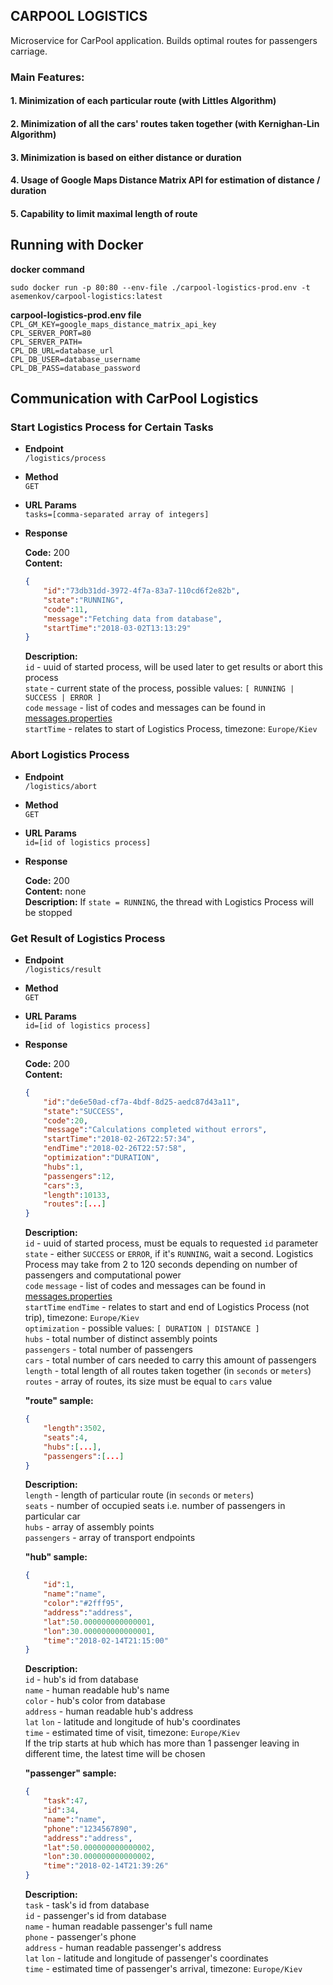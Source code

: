 CARPOOL LOGISTICS
----
Microservice for CarPool application. Builds optimal routes for passengers carriage. 

### Main Features:

#### 1. Minimization of each particular route (with Littles Algorithm)
#### 2. Minimization of all the cars' routes taken together (with Kernighan-Lin Algorithm)
#### 3. Minimization is based on either distance or duration
#### 4. Usage of Google Maps Distance Matrix API for estimation of distance / duration
#### 5. Capability to limit maximal length of route

Running with Docker
----
**docker command** <br />

	sudo docker run -p 80:80 --env-file ./carpool-logistics-prod.env -t asemenkov/carpool-logistics:latest

**carpool-logistics-prod.env file** <br />
	`CPL_GM_KEY=google_maps_distance_matrix_api_key` <br />
	`CPL_SERVER_PORT=80` <br />
	`CPL_SERVER_PATH=` <br />
	`CPL_DB_URL=database_url` <br />
	`CPL_DB_USER=database_username` <br />
	`CPL_DB_PASS=database_password`

Communication with CarPool Logistics
----
### Start Logistics Process for Certain Tasks

* **Endpoint** <br />
	`/logistics/process`

* **Method** <br />
	`GET`

* **URL Params** <br />
	`tasks=[comma-separated array of integers]`

* **Response**

    **Code:** 200 <br />
    **Content:**
	```json
	{
		"id":"73db31dd-3972-4f7a-83a7-110cd6f2e82b",
		"state":"RUNNING",
		"code":11,
		"message":"Fetching data from database",
		"startTime":"2018-03-02T13:13:29"
	}
	```
	**Description:** <br />
		`id` - uuid of started process, will be used later to get results or abort this process<br />
		`state` - current state of the process, possible values: `[ RUNNING | SUCCESS | ERROR ]`<br />
		`code` `message` - list of codes and messages can be found in [messages.properties](src/main/resources/messages.properties)<br />
		`startTime` - relates to start of Logistics Process, timezone: `Europe/Kiev`

### Abort Logistics Process

* **Endpoint** <br />
	`/logistics/abort`

* **Method** <br />
	`GET`

* **URL Params** <br />
	`id=[id of logistics process]`

* **Response**
    
	**Code:** 200 <br />
	**Content:** none <br />
	**Description:** If `state = RUNNING`, the thread with Logistics Process will be stopped
		
### Get Result of Logistics Process

* **Endpoint** <br />
	`/logistics/result`

* **Method** <br />
	`GET`

* **URL Params** <br />
	`id=[id of logistics process]`

* **Response**
	
	**Code:** 200 <br />
    **Content:**
	```json
	{
		"id":"de6e50ad-cf7a-4bdf-8d25-aedc87d43a11",
		"state":"SUCCESS",
		"code":20,
		"message":"Calculations completed without errors",
		"startTime":"2018-02-26T22:57:34",
		"endTime":"2018-02-26T22:57:58",
		"optimization":"DURATION",
		"hubs":1,
		"passengers":12,
		"cars":3,
		"length":10133,
		"routes":[...]
	}
	```
	**Description:** <br />
		`id` - uuid of started process, must be equals to requested `id` parameter<br />
		`state` - either `SUCCESS` or `ERROR`, if it's `RUNNING`, wait a second. Logistics Process may take from 2 to 120 seconds depending on number of passengers and computational power<br />
		`code` `message` - list of codes and messages can be found in [messages.properties](src/main/resources/messages.properties)<br />
		`startTime` `endTime` - relates to start and end of Logistics Process (not trip), timezone: `Europe/Kiev`<br />
		`optimization` - possible values: `[ DURATION | DISTANCE ]`<br />
		`hubs` - total number of distinct assembly points<br />
		`passengers` - total number of passengers<br />
		`cars` - total number of cars needed to carry this amount of passengers<br />
		`length` - total length of all routes taken together (in `seconds` or `meters`)<br />
		`routes` - array of routes, its size must be equal to `cars` value
		
	**"route" sample:**
	```json
	{
		"length":3502,
		"seats":4,
		"hubs":[...],
		"passengers":[...]
	}
	```
	**Description:** <br />
		`length` - length of particular route (in `seconds` or `meters`)<br />
		`seats` - number of occupied seats i.e. number of passengers in particular car<br />
		`hubs` - array of assembly points<br />
		`passengers` - array of transport endpoints
		
	**"hub" sample:**
	```json
	{
		"id":1,
		"name":"name",
		"color":"#2fff95",
		"address":"address",
		"lat":50.000000000000001,
		"lon":30.000000000000001,
		"time":"2018-02-14T21:15:00"
	}
	```
	**Description:** <br />
		`id` - hub's id from database<br />
		`name` - human readable hub's name<br />
		`color` - hub's color from database<br />
		`address` - human readable hub's address<br />
		`lat` `lon` - latitude and longitude of hub's coordinates<br />
		`time` - estimated time of visit, timezone: `Europe/Kiev`<br />
		If the trip starts at hub which has more than 1 passenger leaving in different time, the latest time will be chosen
	
	**"passenger" sample:**
	```json
	{
		"task":47,
		"id":34,
		"name":"name",
		"phone":"1234567890",
		"address":"address",
		"lat":50.000000000000002,
		"lon":30.000000000000002,
		"time":"2018-02-14T21:39:26"
	}
	```
	**Description:** <br />
		`task` - task's id from database<br />
		`id` - passenger's id from database<br />
		`name` - human readable passenger's full name<br />
		`phone` - passenger's phone<br />
		`address` - human readable passenger's address<br />
		`lat` `lon` - latitude and longitude of passenger's coordinates<br />
		`time` - estimated time of passenger's arrival, timezone: `Europe/Kiev`
